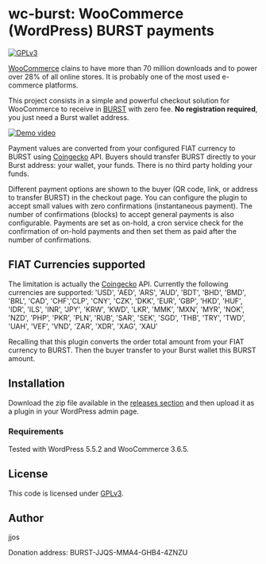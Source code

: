 # wc-burst: WooCommerce (WordPress) BURST payments
[![GPLv3](https://img.shields.io/badge/license-GPLv3-blue.svg)](LICENSE)

[WooCommerce](https://woocommerce.com) clains to have more than 70 million downloads and to power over 28% of all online stores.
It is probably one of the most used e-commerce platforms.

This project consists in a simple and powerful checkout solution for WooCommerce to receive in [BURST](https://www.burst-coin.org/) with zero fee. **No registration required**, you just need a Burst wallet address.

[![Demo video](http://img.youtube.com/vi/hV-dxjhdb90/0.jpg)](https://www.youtube.com/watch?v=hV-dxjhdb90 "Demo video")

Payment values are converted from your configured FIAT currency to BURST using [Coingecko](https://www.coingecko.com/) API.
Buyers should transfer BURST directly to your Burst address: your wallet, your funds.
There is no third party holding your funds.

Different payment options are shown to the buyer (QR code, link, or address to transfer BURST) in the checkout page.
You can configure the plugin to accept small values with zero confirmations (instantaneous payment).
The number of confirmations (blocks) to accept general payments is also configurable.
Payments are set as on-hold, a cron service check for the confirmation of on-hold payments and then set them as paid after the number of confirmations.

## FIAT Currencies supported

The limitation is actually the [Coingecko](https://www.coingecko.com/) API.
Currently the following currencies are supported:
                'USD', 'AED', 'ARS', 'AUD', 'BDT', 'BHD', 'BMD', 'BRL', 'CAD', 'CHF','CLP', 'CNY', 'CZK', 'DKK', 'EUR', 'GBP',
                'HKD', 'HUF', 'IDR', 'ILS', 'INR', 'JPY', 'KRW', 'KWD', 'LKR', 'MMK', 'MXN', 'MYR', 'NOK', 'NZD', 'PHP', 'PKR',
                'PLN', 'RUB', 'SAR', 'SEK', 'SGD', 'THB', 'TRY', 'TWD', 'UAH', 'VEF', 'VND', 'ZAR', 'XDR', 'XAG', 'XAU'

Recalling that this plugin converts the order total amount from your FIAT currency to BURST.
Then the buyer transfer to your Burst wallet this BURST amount.

## Installation

Download the zip file available in the [releases section](../../releases) and then upload it as a plugin in your
WordPress admin page.

### Requirements

Tested with WordPress 5.5.2 and WooCommerce 3.6.5.

## License

This code is licensed under [GPLv3](LICENSE).

## Author

jjos

Donation address: BURST-JJQS-MMA4-GHB4-4ZNZU
